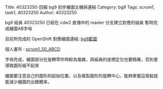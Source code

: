 Title: 40323250-回報 bg9 初步繪圖主機與連結
Category: bg9
Tags: scrum1, task1, 40323250
Author: 40323250


bg9 組員 40323250 已經在 cdw2 倉儲中的 master 分支建立對應的組員 暫時完成繪圖AB字母

<!-- PELICAN_END_SUMMARY -->

目前所完成的 OpenShift 對應繪圖連結: <a href="http://2016spring-40323250.rhcloud.com/bg9/task2">bg9藍圖</a> 

個人畫布 : <a href="http://2016spring-40323250.rhcloud.com/bg9/scrum1_50_ABCD">scrum1_50_ABCD</a>

字母完成，繪圖部分在旋轉零件時較為複雜，與組員的座標定位也要精確，否則會導致圖形組不起來

繪圖要注意自己的圖形的起始位置，以及複製圖形的旋轉中心，能夠掌握這兩點就能減少繪圖的出錯概率。



